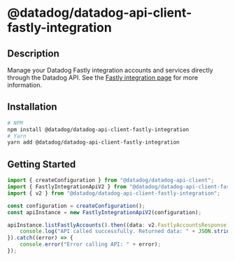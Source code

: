 # @datadog/datadog-api-client-fastly-integration

## Description

Manage your Datadog Fastly integration accounts and services directly through the Datadog API. See the [Fastly integration page](https://docs.datadoghq.com/integrations/fastly/) for more information.

## Installation

```sh
# NPM
npm install @datadog/datadog-api-client-fastly-integration
# Yarn
yarn add @datadog/datadog-api-client-fastly-integration
```

## Getting Started
```ts
import { createConfiguration } from "@datadog/datadog-api-client";
import { FastlyIntegrationApiV2 } from "@datadog/datadog-api-client-fastly-integration";
import { v2 } from "@datadog/datadog-api-client-fastly-integration";

const configuration = createConfiguration();
const apiInstance = new FastlyIntegrationApiV2(configuration);

apiInstance.listFastlyAccounts().then((data: v2.FastlyAccountsResponse) => {
    console.log("API called successfully. Returned data: " + JSON.stringify(data));
}).catch((error) => {
    console.error("Error calling API: " + error);
});
```